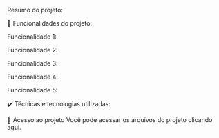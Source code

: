 Resumo do projeto:

🔨 Funcionalidades do projeto:

Funcionalidade 1:

Funcionalidade 2:

Funcionalidade 3:

Funcionalidade 4:

Funcionalidade 5:

✔️ Técnicas e tecnologias utilizadas:

📁 Acesso ao projeto Você pode acessar os arquivos do projeto clicando aqui.
